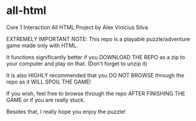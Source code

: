 # all-html
Core 1 Interaction All HTML Project by Alex Vinicius Silva

EXTREMELY IMPORTANT NOTE: This repo is a playable puzzle/adventure game made only with HTML.

It functions significantly better if you DOWNLOAD THE REPO as a zip to your computer and play on that. (Don't forget to unzip it)

It is also HIGHLY recommended that you DO NOT BROWSE through the repo as it WILL SPOIL THE GAME!

If you wish, feel free to browse through the repo AFTER FINISHING THE GAME or if you are really stuck.

Besides that, I really hope you enjoy the puzzle!
